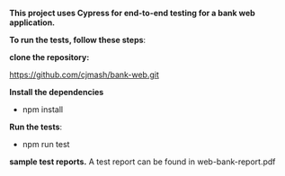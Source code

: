**This project uses Cypress for end-to-end testing for a bank web application.**


 **To run the tests, follow these steps**:
 
 **clone the repository:**

 https://github.com/cjmash/bank-web.git
 
**Install the dependencies**
 
 - npm install
 
 **Run the tests**:
 
 - npm run test

**sample test reports.**
 A test report can be found in web-bank-report.pdf 


